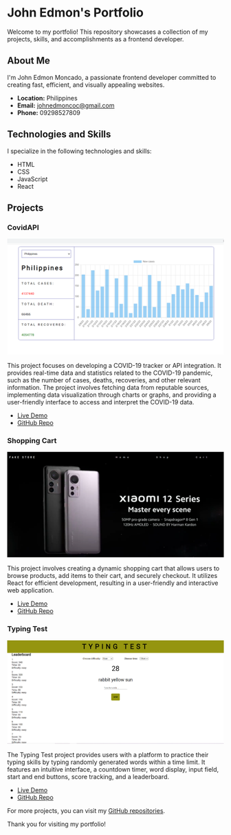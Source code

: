 # John Edmon's Portfolio

Welcome to my portfolio! This repository showcases a collection of my projects, skills, and accomplishments as a frontend developer.

## About Me

I'm John Edmon Moncado, a passionate frontend developer committed to creating fast, efficient, and visually appealing websites.

- **Location:** Philippines
- **Email:** johnedmoncoc@gmail.com
- **Phone:** 09298527809

## Technologies and Skills

I specialize in the following technologies and skills:

- HTML
- CSS
- JavaScript
- React

## Projects

### CovidAPI

![CovidAPI](./images/CovidAPI.png)

This project focuses on developing a COVID-19 tracker or API integration. It provides real-time data and statistics related to the COVID-19 pandemic, such as the number of cases, deaths, recoveries, and other relevant information. The project involves fetching data from reputable sources, implementing data visualization through charts or graphs, and providing a user-friendly interface to access and interpret the COVID-19 data.

- [Live Demo](https://johnedmon44.github.io/covid-tracker/)
- [GitHub Repo](https://github.com/johnEdmon44/covid-tracker)

### Shopping Cart

![Shopping Cart](./images/ShoppingCart.png)

This project involves creating a dynamic shopping cart that allows users to browse products, add items to their cart, and securely checkout. It utilizes React for efficient development, resulting in a user-friendly and interactive web application.

- [Live Demo](https://johnedmon44.github.io/shopping-cart/)
- [GitHub Repo](https://github.com/johnEdmon44/shopping-cart)

### Typing Test

![Typing Test](./images/typingTest.png)

The Typing Test project provides users with a platform to practice their typing skills by typing randomly generated words within a time limit. It features an intuitive interface, a countdown timer, word display, input field, start and end buttons, score tracking, and a leaderboard.

- [Live Demo](https://johnedmon44.github.io/typing-test/)
- [GitHub Repo](https://github.com/johnEdmon44/typing-test)

For more projects, you can visit my [GitHub repositories](https://github.com/johnEdmon44?tab=repositories).

Thank you for visiting my portfolio!